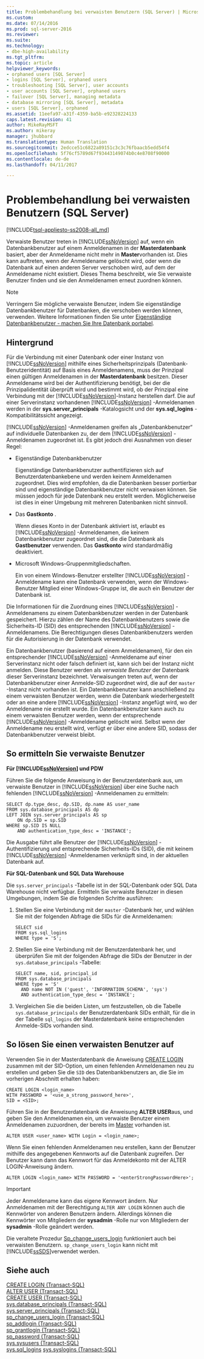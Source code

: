 ```yaml
---
title: Problembehandlung bei verwaisten Benutzern (SQL Server) | Microsoft-Dokumentation
ms.custom: 
ms.date: 07/14/2016
ms.prod: sql-server-2016
ms.reviewer: 
ms.suite: 
ms.technology:
- dbe-high-availability
ms.tgt_pltfrm: 
ms.topic: article
helpviewer_keywords:
- orphaned users [SQL Server]
- logins [SQL Server], orphaned users
- troubleshooting [SQL Server], user accounts
- user accounts [SQL Server], orphaned users
- failover [SQL Server], managing metadata
- database mirroring [SQL Server], metadata
- users [SQL Server], orphaned
ms.assetid: 11eefa97-a31f-4359-ba5b-e92328224133
caps.latest.revision: 41
author: MikeRayMSFT
ms.author: mikeray
manager: jhubbard
ms.translationtype: Human Translation
ms.sourcegitcommit: 2edcce51c6822a89151c3c3c76fbaacb5edd54f4
ms.openlocfilehash: 5f76cf5789d67f93443149074b0c4e8708f90000
ms.contentlocale: de-de
ms.lasthandoff: 04/11/2017

---
```

# <a name="troubleshoot-orphaned-users-sql-server"></a>Problembehandlung bei verwaisten Benutzern (SQL Server)
[!INCLUDE[tsql-appliesto-ss2008-all_md](../../includes/tsql-appliesto-ss2008-all-md.md)]

  Verwaiste Benutzer treten in [!INCLUDE[ssNoVersion](../../includes/ssnoversion-md.md)] auf, wenn ein Datenbankbenutzer auf einem Anmeldenamen in der **Masterdatenbank** basiert, aber der Anmeldename nicht mehr in **Master**vorhanden ist. Dies kann auftreten, wenn der Anmeldename gelöscht wird, oder wenn die Datenbank auf einen anderen Server verschoben wird, auf dem der Anmeldename nicht existiert. Dieses Thema beschreibt, wie Sie verwaiste Benutzer finden und sie den Anmeldenamen erneut zuordnen können.  
  
> [!NOTE]  
>  Verringern Sie mögliche verwaiste Benutzer, indem Sie eigenständige Datenbankbenutzer für Datenbanken, die verschoben werden können, verwenden. Weitere Informationen finden Sie unter [Eigenständige Datenbankbenutzer - machen Sie Ihre Datenbank portabel](../../relational-databases/security/contained-database-users-making-your-database-portable.md).  
  
## <a name="background"></a>Hintergrund  
 Für die Verbindung mit einer Datenbank oder einer Instanz von [!INCLUDE[ssNoVersion](../../includes/ssnoversion-md.md)] mithilfe eines Sicherheitsprinzipals (Datenbank-Benutzeridentität) auf Basis eines Anmeldenamens, muss der Prinzipal einen gültigen Anmeldenamen in der **Masterdatenbank** besitzen. Dieser Anmeldename wird bei der Authentifizierung benötigt, bei der die Prinzipalidentität überprüft wird und bestimmt wird, ob der Prinzipal eine Verbindung mit der [!INCLUDE[ssNoVersion](../../includes/ssnoversion-md.md)]-Instanz herstellen darf. Die auf einer Serverinstanz vorhandenen [!INCLUDE[ssNoVersion](../../includes/ssnoversion-md.md)] -Anmeldenamen werden in der **sys.server_principals** -Katalogsicht und der **sys.sql_logins** -Kompatibilitätssicht angezeigt.  
  
 [!INCLUDE[ssNoVersion](../../includes/ssnoversion-md.md)] -Anmeldenamen greifen als „Datenbankbenutzer“ auf individuelle Datenbanken zu, der dem [!INCLUDE[ssNoVersion](../../includes/ssnoversion-md.md)] -Anmeldenamen zugeordnet ist. Es gibt jedoch drei Ausnahmen von dieser Regel:  
  
-   Eigenständige Datenbankbenutzer  
  
     Eigenständige Datenbankbenutzer authentifizieren sich auf Benutzerdatenbankebene und werden keinem Anmeldenamen zugeordnet. Dies wird empfohlen, da die Datenbanken besser portierbar sind und eigenständige Datenbankbenutzer nicht verwaisen können. Sie müssen jedoch für jede Datenbank neu erstellt werden. Möglicherweise ist dies in einer Umgebung mit mehreren Datenbanken nicht sinnvoll.  
  
-   Das **Gastkonto** .  
  
     Wenn dieses Konto in der Datenbank aktiviert ist, erlaubt es [!INCLUDE[ssNoVersion](../../includes/ssnoversion-md.md)] -Anmeldenamen, die keinem Datenbankbenutzer zugeordnet sind, die die Datenbank als **Gastbenutzer** verwenden. Das **Gastkonto** wird standardmäßig deaktiviert.  
  
-   Microsoft Windows-Gruppenmitgliedschaften.  
  
     Ein von einem Windows-Benutzer erstellter [!INCLUDE[ssNoVersion](../../includes/ssnoversion-md.md)] -Anmeldename kann eine Datenbank verwenden, wenn der Windows-Benutzer Mitglied einer Windows-Gruppe ist, die auch ein Benutzer der Datenbank ist.  
  
 Die Informationen für die Zuordnung eines [!INCLUDE[ssNoVersion](../../includes/ssnoversion-md.md)] -Anmeldenamens zu einem Datenbankbenutzer werden in der Datenbank gespeichert. Hierzu zählen der Name des Datenbankbenutzers sowie die Sicherheits-ID (SID) des entsprechenden [!INCLUDE[ssNoVersion](../../includes/ssnoversion-md.md)] -Anmeldenamens. Die Berechtigungen dieses Datenbankbenutzers werden für die Autorisierung in der Datenbank verwendet.  
  
 Ein Datenbankbenutzer (basierend auf einem Anmeldenamen), für den ein entsprechender [!INCLUDE[ssNoVersion](../../includes/ssnoversion-md.md)] -Anmeldename auf einer Serverinstanz nicht oder falsch definiert ist, kann sich bei der Instanz nicht anmelden. Diese Benutzer werden als *verwaiste Benutzer* der Datenbank dieser Serverinstanz bezeichnet. Verwaisungen treten auf, wenn der Datenbankbenutzer einer Anmelde-SID zugeordnet wird, die auf der `master` -Instanz nicht vorhanden ist. Ein Datenbankbenutzer kann anschließend zu einem verwaisten Benutzer werden, wenn die Datenbank wiederhergestellt oder an eine andere [!INCLUDE[ssNoVersion](../../includes/ssnoversion-md.md)] -Instanz angefügt wird, wo der Anmeldename nie erstellt wurde. Ein Datenbankbenutzer kann auch zu einem verwaisten Benutzer werden, wenn der entsprechende [!INCLUDE[ssNoVersion](../../includes/ssnoversion-md.md)] -Anmeldename gelöscht wird. Selbst wenn der Anmeldename neu erstellt wird, verfügt er über eine andere SID, sodass der Datenbankbenutzer verweist bleibt.  
  
## <a name="to-detect-orphaned-users"></a>So ermitteln Sie verwaiste Benutzer  

**Für [!INCLUDE[ssNoVersion](../../includes/ssnoversion-md.md)] und PDW**

Führen Sie die folgende Anweisung in der Benutzerdatenbank aus, um verwaiste Benutzer in [!INCLUDE[ssNoVersion](../../includes/ssnoversion-md.md)] über eine Suche nach fehlenden [!INCLUDE[ssNoVersion](../../includes/ssnoversion-md.md)] -Anmeldenamen zu ermitteln:  
  
```  
SELECT dp.type_desc, dp.SID, dp.name AS user_name  
FROM sys.database_principals AS dp  
LEFT JOIN sys.server_principals AS sp  
    ON dp.SID = sp.SID  
WHERE sp.SID IS NULL  
    AND authentication_type_desc = 'INSTANCE';  
```  
  
 Die Ausgabe führt alle Benutzer der [!INCLUDE[ssNoVersion](../../includes/ssnoversion-md.md)] -Authentifizierung und entsprechende Sicherheits-IDs (SID), die mit keinem [!INCLUDE[ssNoVersion](../../includes/ssnoversion-md.md)] -Anmeldenamen verknüpft sind, in der aktuellen Datenbank auf.  

**Für SQL-Datenbank und SQL Data Warehouse**

Die `sys.server_principals` -Tabelle ist in der SQL-Datenbank oder SQL Data Warehouse nicht verfügbar. Ermitteln Sie verwaiste Benutzer in diesen Umgebungen, indem Sie die folgenden Schritte ausführen:

1. Stellen Sie eine Verbindung mit der `master` -Datenbank her, und wählen Sie mit der folgenden Abfrage die SIDs für die Anmeldenamen:
    ```
    SELECT sid 
    FROM sys.sql_logins 
    WHERE type = 'S'; 
    ```

2. Stellen Sie eine Verbindung mit der Benutzerdatenbank her, und überprüfen Sie mit der folgenden Abfrage die SIDs der Benutzer in der `sys.database_principals` -Tabelle:

    ```
    SELECT name, sid, principal_id
    FROM sys.database_principals 
    WHERE type = 'S' 
      AND name NOT IN ('guest', 'INFORMATION_SCHEMA', 'sys')
      AND authentication_type_desc = 'INSTANCE';
    ```

3. Vergleichen Sie die beiden Listen, um festzustellen, ob die Tabelle `sys.database_principals` der Benutzerdatenbank SIDs enthält, für die in der Tabelle `sql_logins` der Masterdatenbank keine entsprechenden Anmelde-SIDs vorhanden sind. 
  
## <a name="to-resolve-an-orphaned-user"></a>So lösen Sie einen verwaisten Benutzer auf  
Verwenden Sie in der Masterdatenbank die Anweisung [CREATE LOGIN](../../t-sql/statements/create-login-transact-sql.md) zusammen mit der SID-Option, um einen fehlenden Anmeldenamen neu zu erstellen und geben Sie die `SID` des Datenbankbenutzers an, die Sie im vorherigen Abschnitt erhalten haben:  
  
```  
CREATE LOGIN <login_name>   
WITH PASSWORD = '<use_a_strong_password_here>',  
SID = <SID>;  
```  
  
 Führen Sie in der Benutzerdatenbank die Anweisung **ALTER USER**aus, und geben Sie den Anmeldenamen ein, um verwaiste Benutzer einem Anmeldenamen zuzuordnen, der bereits im [Master](../../t-sql/statements/alter-user-transact-sql.md) vorhanden ist.  
  
```  
ALTER USER <user_name> WITH Login = <login_name>;  
```  
  
 Wenn Sie einen fehlenden Anmeldenamen neu erstellen, kann der Benutzer mithilfe des angegebenen Kennworts auf die Datenbank zugreifen. Der Benutzer kann dann das Kennwort für das Anmeldekonto mit der ALTER LOGIN-Anweisung ändern.  
  
```  
ALTER LOGIN <login_name> WITH PASSWORD = '<enterStrongPasswordHere>';  
```  
  
> [!IMPORTANT]  
>  Jeder Anmeldename kann das eigene Kennwort ändern. Nur Anmeldenamen mit der Berechtigung `ALTER ANY LOGIN` können auch die Kennwörter von anderen Benutzern ändern. Allerdings können die Kennwörter von Mitgliedern der **sysadmin** -Rolle nur von Mitgliedern der **sysadmin** -Rolle geändert werden.  
  
 Die veraltete Prozedur [Sp_change_users_login](../../relational-databases/system-stored-procedures/sp-change-users-login-transact-sql.md) funktioniert auch bei verwaisten Benutzern. `sp_change_users_login` kann nicht mit [!INCLUDE[ssSDS](../../includes/sssds-md.md)]verwendet werden.  
  
## <a name="see-also"></a>Siehe auch  
 [CREATE LOGIN &#40;Transact-SQL&#41;](../../t-sql/statements/create-login-transact-sql.md)   
 [ALTER USER &#40;Transact-SQL&#41;](../../t-sql/statements/alter-user-transact-sql.md)   
 [CREATE USER &#40;Transact-SQL&#41;](../../t-sql/statements/create-user-transact-sql.md)   
 [sys.database_principals &#40;Transact-SQL&#41;](../../relational-databases/system-catalog-views/sys-database-principals-transact-sql.md)   
 [sys.server_principals &#40;Transact-SQL&#41;](../../relational-databases/system-catalog-views/sys-server-principals-transact-sql.md)   
 [sp_change_users_login &#40;Transact-SQL&#41;](../../relational-databases/system-stored-procedures/sp-change-users-login-transact-sql.md)   
 [sp_addlogin &#40;Transact-SQL&#41;](../../relational-databases/system-stored-procedures/sp-addlogin-transact-sql.md)   
 [sp_grantlogin &#40;Transact-SQL&#41;](../../relational-databases/system-stored-procedures/sp-grantlogin-transact-sql.md)   
 [sp_password &#40;Transact-SQL&#41;](../../relational-databases/system-stored-procedures/sp-password-transact-sql.md)   
 [sys.sysusers &#40;Transact-SQL&#41;](../../relational-databases/system-compatibility-views/sys-sysusers-transact-sql.md)   
 [sys.sql_logins](../../relational-databases/system-catalog-views/sys-sql-logins-transact-sql.md)
 [sys.syslogins &#40;Transact-SQL&#41;](../../relational-databases/system-compatibility-views/sys-syslogins-transact-sql.md)  
  
  

